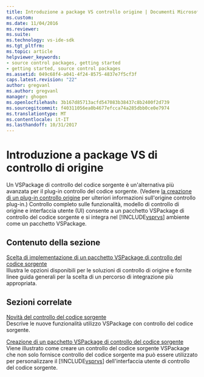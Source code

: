 ```yaml
---
title: Introduzione a package VS controllo origine | Documenti Microsoft
ms.custom: 
ms.date: 11/04/2016
ms.reviewer: 
ms.suite: 
ms.technology: vs-ide-sdk
ms.tgt_pltfrm: 
ms.topic: article
helpviewer_keywords:
- source control packages, getting started
- getting started, source control packages
ms.assetid: 049c68f4-a041-4f24-8575-4837e7f5cf3f
caps.latest.revision: "22"
author: gregvanl
ms.author: gregvanl
manager: ghogen
ms.openlocfilehash: 3b167d85713acfd547083b38437c8b2400f2d739
ms.sourcegitcommit: f40311056ea0b4677efcca74a285dbb0ce0e7974
ms.translationtype: MT
ms.contentlocale: it-IT
ms.lasthandoff: 10/31/2017
---
```

# <a name="getting-started-with-source-control-vspackages"></a>Introduzione a package VS di controllo di origine
Un VSPackage di controllo del codice sorgente è un'alternativa più avanzata per il plug-in controllo del codice sorgente. (Vedere [la creazione di un plug-in controllo origine](../../extensibility/internals/creating-a-source-control-plug-in.md) per ulteriori informazioni sull'origine controllo plug-in.) Controllo completo sulle funzionalità, modello di controllo di origine e interfaccia utente (UI) consente a un pacchetto VSPackage di controllo del codice sorgente e si integra nel [!INCLUDE[vsprvs](../../code-quality/includes/vsprvs_md.md)] ambiente come un pacchetto VSPackage.  
  
## <a name="in-this-section"></a>Contenuto della sezione  
 [Scelta di implementazione di un pacchetto VSPackage di controllo del codice sorgente](../../extensibility/internals/determining-whether-to-implement-a-source-control-vspackage.md)  
 Illustra le opzioni disponibili per le soluzioni di controllo di origine e fornite linee guida generali per la scelta di un percorso di integrazione più appropriata.  
  
## <a name="related-sections"></a>Sezioni correlate  
 [Novità del controllo del codice sorgente](../../extensibility/internals/what-s-new-in-source-control.md)  
 Descrive le nuove funzionalità utilizzo VSPackage con controllo del codice sorgente.  
  
 [Creazione di un pacchetto VSPackage di controllo del codice sorgente](../../extensibility/internals/creating-a-source-control-vspackage.md)  
 Viene illustrato come creare un controllo del codice sorgente VSPackage che non solo fornisce controllo del codice sorgente ma può essere utilizzato per personalizzare il [!INCLUDE[vsprvs](../../code-quality/includes/vsprvs_md.md)] dell'interfaccia utente di controllo del codice sorgente.